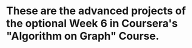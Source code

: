 # These are the advanced projects of the optional Week 6 in Coursera's "Algorithm on Graph" Course.
